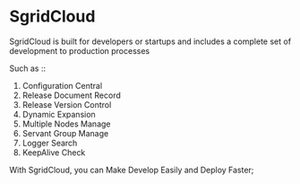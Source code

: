 # SgridCloud

SgridCloud is built for developers or startups and includes a complete set of development to production processes

Such as ::

1. Configuration Central
2. Release Document Record
3. Release Version Control
4. Dynamic Expansion
5. Multiple Nodes Manage
6. Servant Group Manage
7. Logger Search
8. KeepAlive Check

With SgridCloud, you can Make Develop Easily and Deploy Faster;
